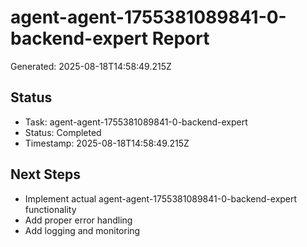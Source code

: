 # agent-agent-1755381089841-0-backend-expert Report

Generated: 2025-08-18T14:58:49.215Z

## Status
- Task: agent-agent-1755381089841-0-backend-expert
- Status: Completed
- Timestamp: 2025-08-18T14:58:49.215Z

## Next Steps
- Implement actual agent-agent-1755381089841-0-backend-expert functionality
- Add proper error handling
- Add logging and monitoring
